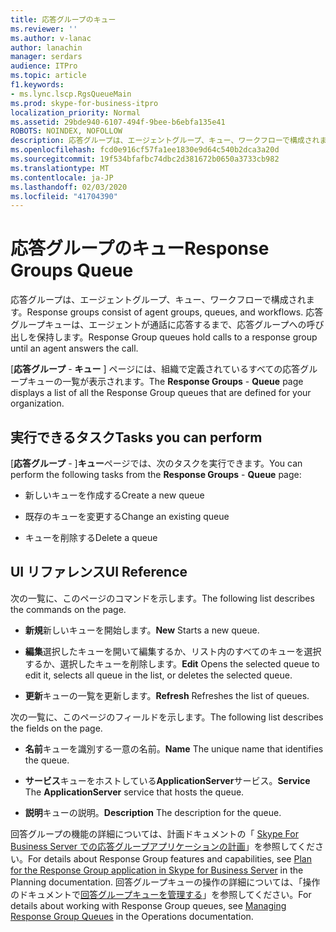 ```yaml
---
title: 応答グループのキュー
ms.reviewer: ''
ms.author: v-lanac
author: lanachin
manager: serdars
audience: ITPro
ms.topic: article
f1.keywords:
- ms.lync.lscp.RgsQueueMain
ms.prod: skype-for-business-itpro
localization_priority: Normal
ms.assetid: 29bde940-6107-494f-9bee-b6ebfa135e41
ROBOTS: NOINDEX, NOFOLLOW
description: 応答グループは、エージェントグループ、キュー、ワークフローで構成されます。 応答グループキューは、エージェントが通話に応答するまで、応答グループへの呼び出しを保持します。
ms.openlocfilehash: fcd0e916cf57fa1ee1830e9d64c540b2dca3a20d
ms.sourcegitcommit: 19f534bfafbc74dbc2d381672b0650a3733cb982
ms.translationtype: MT
ms.contentlocale: ja-JP
ms.lasthandoff: 02/03/2020
ms.locfileid: "41704390"
---
```

# <a name="response-groups-queue"></a><span data-ttu-id="3c7ef-104">応答グループのキュー</span><span class="sxs-lookup"><span data-stu-id="3c7ef-104">Response Groups Queue</span></span>

<span data-ttu-id="3c7ef-105">応答グループは、エージェントグループ、キュー、ワークフローで構成されます。</span><span class="sxs-lookup"><span data-stu-id="3c7ef-105">Response groups consist of agent groups, queues, and workflows.</span></span> <span data-ttu-id="3c7ef-106">応答グループキューは、エージェントが通話に応答するまで、応答グループへの呼び出しを保持します。</span><span class="sxs-lookup"><span data-stu-id="3c7ef-106">Response Group queues hold calls to a response group until an agent answers the call.</span></span>

<span data-ttu-id="3c7ef-107">[**応答グループ** - **キュー** ] ページには、組織で定義されているすべての応答グループキューの一覧が表示されます。</span><span class="sxs-lookup"><span data-stu-id="3c7ef-107">The **Response Groups** - **Queue** page displays a list of all the Response Group queues that are defined for your organization.</span></span>

## <a name="tasks-you-can-perform"></a><span data-ttu-id="3c7ef-108">実行できるタスク</span><span class="sxs-lookup"><span data-stu-id="3c7ef-108">Tasks you can perform</span></span>

<span data-ttu-id="3c7ef-109">[**応答グループ** - ]**キュー**ページでは、次のタスクを実行できます。</span><span class="sxs-lookup"><span data-stu-id="3c7ef-109">You can perform the following tasks from the **Response Groups** - **Queue** page:</span></span>

- <span data-ttu-id="3c7ef-110">新しいキューを作成する</span><span class="sxs-lookup"><span data-stu-id="3c7ef-110">Create a new queue</span></span>

- <span data-ttu-id="3c7ef-111">既存のキューを変更する</span><span class="sxs-lookup"><span data-stu-id="3c7ef-111">Change an existing queue</span></span>

- <span data-ttu-id="3c7ef-112">キューを削除する</span><span class="sxs-lookup"><span data-stu-id="3c7ef-112">Delete a queue</span></span>

## <a name="ui-reference"></a><span data-ttu-id="3c7ef-113">UI リファレンス</span><span class="sxs-lookup"><span data-stu-id="3c7ef-113">UI Reference</span></span>

<span data-ttu-id="3c7ef-114">次の一覧に、このページのコマンドを示します。</span><span class="sxs-lookup"><span data-stu-id="3c7ef-114">The following list describes the commands on the page.</span></span>

- <span data-ttu-id="3c7ef-115">**新規**新しいキューを開始します。</span><span class="sxs-lookup"><span data-stu-id="3c7ef-115">**New** Starts a new queue.</span></span>

- <span data-ttu-id="3c7ef-116">**編集**選択したキューを開いて編集するか、リスト内のすべてのキューを選択するか、選択したキューを削除します。</span><span class="sxs-lookup"><span data-stu-id="3c7ef-116">**Edit** Opens the selected queue to edit it, selects all queue in the list, or deletes the selected queue.</span></span>

- <span data-ttu-id="3c7ef-117">**更新**キューの一覧を更新します。</span><span class="sxs-lookup"><span data-stu-id="3c7ef-117">**Refresh** Refreshes the list of queues.</span></span>

<span data-ttu-id="3c7ef-118">次の一覧に、このページのフィールドを示します。</span><span class="sxs-lookup"><span data-stu-id="3c7ef-118">The following list describes the fields on the page.</span></span>

- <span data-ttu-id="3c7ef-119">**名前**キューを識別する一意の名前。</span><span class="sxs-lookup"><span data-stu-id="3c7ef-119">**Name** The unique name that identifies the queue.</span></span>

- <span data-ttu-id="3c7ef-120">**サービス**キューをホストしている**ApplicationServer**サービス。</span><span class="sxs-lookup"><span data-stu-id="3c7ef-120">**Service** The **ApplicationServer** service that hosts the queue.</span></span>

- <span data-ttu-id="3c7ef-121">**説明**キューの説明。</span><span class="sxs-lookup"><span data-stu-id="3c7ef-121">**Description** The description for the queue.</span></span>

<span data-ttu-id="3c7ef-122">回答グループの機能の詳細については、計画ドキュメントの「 [Skype For Business Server での応答グループアプリケーションの計画](../../../plan-your-deployment/enterprise-voice-solution/response-group.md)」を参照してください。</span><span class="sxs-lookup"><span data-stu-id="3c7ef-122">For details about Response Group features and capabilities, see [Plan for the Response Group application in Skype for Business Server](../../../plan-your-deployment/enterprise-voice-solution/response-group.md) in the Planning documentation.</span></span> <span data-ttu-id="3c7ef-123">回答グループキューの操作の詳細については、「操作のドキュメントで[回答グループキューを管理する](https://technet.microsoft.com/library/1e91720c-ab67-4dfb-b30c-0ef2a8012310.aspx)」を参照してください。</span><span class="sxs-lookup"><span data-stu-id="3c7ef-123">For details about working with Response Group queues, see [Managing Response Group Queues](https://technet.microsoft.com/library/1e91720c-ab67-4dfb-b30c-0ef2a8012310.aspx) in the Operations documentation.</span></span>


